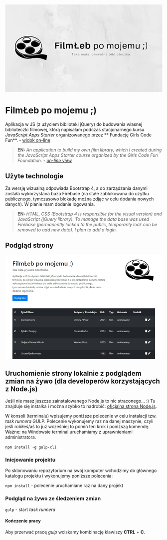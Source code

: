 ![Cover](https://raw.githubusercontent.com/kasiaizak/filmleb/master/src/assets/img/cover.png)

# FilmŁeb po mojemu ;)

Aplikacja w JS (z użyciem biblioteki jQuery) do budowania własnej biblioteczki filmowej, którą napisałam podczas stacjonarnego kursu *JavaScript Apps Starter* organizowanego przez ** Fundację Girls Code Fun**. - [widok on-line](https://filmleb.kasiaizak.pl/)

> **EN:** *An application to build my own film library, which I created during the JavaScript Apps Starter course organized by the Girls Code Fun Foundation. - [on-line view](https://filmleb.kasiaizak.pl/)*

## Użyte technologie

Za wersję wizualną odpowiada Bootstrap 4, a do zarządzania danymi została wykorzystana baza Firebase (na stałe zablokowana do użytku publicznego, tymczasowo blokadę można zdjąć w celu dodania nowych danych). W planie mam dodanie logowania.

> **EN:** *HTML, CSS (Bootstrap 4 is responsible for the visual version) and JavaScript (jQuery library). To manage the data base was used Firebase (permanently locked to the public, temporarily lock can be removed to add new data). I plan to add a login.*

## Podgląd strony

![Screenshot](https://raw.githubusercontent.com/kasiaizak/filmleb/master/github/screenshot.jpg)

## Uruchomienie strony lokalnie z podglądem zmian na żywo (dla developerów korzystających z Node.js)

Jeśli nie masz jeszcze zainstalowanego Node.js to nic straconego... :) Tu znajduje się instalka i można szybko to nadrobić: [oficjalna strona Node.js](https://nodejs.org/en/).

W konsoli (terminalu) wpisujemy poniższe polecenie w celu instalacji tzw. *task runnera* GULP. Polecenie wykonujemy raz na danej maszynie, czyli jeśli robiłeś/aś to już wcześniej to pomiń ten krok i poniższą komendę. Ważne: na Windowsie terminal uruchamiamy z uprawnieniami administratora.

`npm install -g gulp-cli`

### Inicjowanie projektu

Po sklonowaniu repozytorium na swój komputer wchodzimy do głównego katalogu projektu i wykonujemy poniższe polecenia:

`npm install` - polecenie uruchamiane raz na dany projekt

### Podgląd na żywo ze śledzeniem zmian

`gulp` - start *task runnera*

#### Kończenie pracy

Aby przerwać pracę *gulp* wciskamy kombinację klawiszy **CTRL** + **C**.
